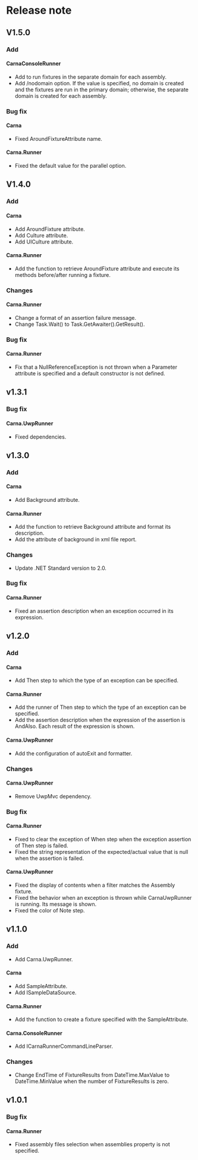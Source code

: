 # Release note

## V1.5.0

### Add

#### CarnaConsoleRunner

- Add to run fixtures in the separate domain for each assembly.
- Add /nodomain option. If the value is specified, no domain is created and the fixtures are run in the primary domain; otherwise, the separate domain is created for each assembly.

### Bug fix

#### Carna

- Fixed AroundFixtureAttribute name.

#### Carna.Runner

- Fixed the default value for the parallel option.

## V1.4.0

### Add

#### Carna

- Add AroundFixture attribute.
- Add Culture attribute.
- Add UICulture attribute.

#### Carna.Runner

- Add the function to retrieve AroundFixture attribute and execute its methods before/after running a fixture.

### Changes

#### Carna.Runner

- Change a format of an assertion failure message.
- Change Task.Wait() to Task.GetAwaiter().GetResult().

### Bug fix

#### Carna.Runner

- Fix that a NullReferenceException is not thrown when a Parameter attribute is specified and a default constructor is not defined.

## v1.3.1

### Bug fix

#### Carna.UwpRunner

- Fixed dependencies.

## v1.3.0

### Add

#### Carna

- Add Background attribute.

#### Carna.Runner

- Add the function to retrieve Background attribute and format its description.
- Add the attribute of background in xml file report.

### Changes

- Update .NET Standard version to 2.0.

### Bug fix

#### Carna.Runner

- Fixed an assertion description when an exception occurred in its expression.

## v1.2.0

### Add

#### Carna

- Add Then step to which the type of an exception can be specified.

#### Carna.Runner

- Add the runner of Then step to which the type of an exception can be specified.
- Add the assertion description when the expression of the assertion is AndAlso. Each result of the expression is shown.

#### Carna.UwpRunner

- Add the configuration of autoExit and formatter.

### Changes

#### Carna.UwpRunner

- Remove UwpMvc dependency.

### Bug fix

#### Carna.Runner

- Fixed to clear the exception of When step when the exception assertion of Then step is failed.
- Fixed the string representation of the expected/actual value that is null when the assertion is failed.

#### Carna.UwpRunner

- Fixed the display of contents when a filter matches the Assembly fixture.
- Fixed the behavior when an exception is thrown while CarnaUwpRunner is running. Its message is shown.
- Fixed the color of Note step.

## v1.1.0

### Add

- Add Carna.UwpRunner.

#### Carna

- Add SampleAttribute.
- Add ISampleDataSource.

#### Carna.Runner

- Add the function to create a fixture specified with the SampleAttribute.

#### Carna.ConsoleRunner

- Add ICarnaRunnerCommandLineParser.

### Changes

- Change EndTime of FixtureResults from DateTime.MaxValue to DateTime.MinValue when the number of FixtureResults is zero.

## v1.0.1

### Bug fix

#### Carna.Runner
- Fixed assembly files selection when assemblies property is not specified.
